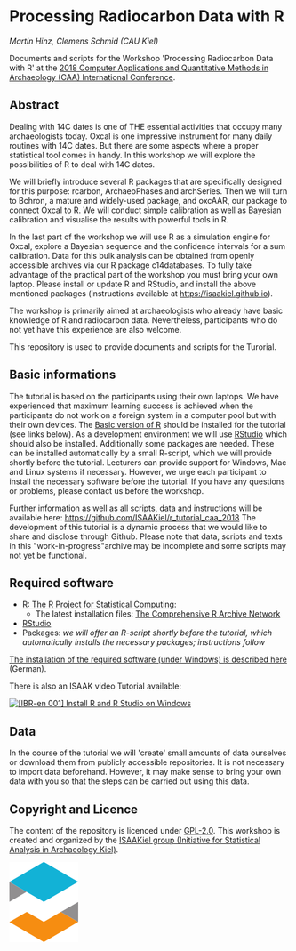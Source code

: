 # Processing Radiocarbon Data with R

*Martin Hinz, Clemens Schmid (CAU Kiel)*

Documents and scripts for the Workshop 'Processing Radiocarbon Data with R' at the [2018 Computer Applications and Quantitative Methods in Archaeology (CAA) International Conference](http://2018.caaconference.org/).

## Abstract

Dealing with 14C dates is one of THE essential activities that occupy many archaeologists today. Oxcal is one impressive instrument for many daily routines with 14C dates. But there are some aspects where a proper statistical tool comes in handy. In this workshop we will explore the possibilities of R to deal with 14C dates.

We will briefly introduce several R packages that are specifically designed for this purpose: rcarbon, ArchaeoPhases and archSeries. Then we will turn to Bchron, a mature and widely-used package, and oxcAAR, our package to connect Oxcal to R. We will conduct simple calibration as well as Bayesian calibration and visualise the results with powerful tools in R.

In the last part of the workshop we will use R as a simulation engine for Oxcal, explore a Bayesian sequence and the confidence intervals for a sum calibration. Data for this bulk analysis can be obtained from openly accessible archives via our R package c14databases.
To fully take advantage of the practical part of the workshop you must bring your own laptop. Please install or update R and RStudio, and install the above mentioned packages (instructions available at https://isaakiel.github.io).

The workshop is primarily aimed at archaeologists who already have basic knowledge of R and radiocarbon data. Nevertheless, participants who do not yet have this experience are also welcome.

This repository is used to provide documents and scripts for the Turorial.

## Basic informations

The tutorial is based on the participants using their own laptops. We have experienced that maximum learning success is achieved when the participants do not work on a foreign system in a computer pool but with their own devices. The [Basic version of R](https://www.r-project.org/) should be installed for the tutorial (see links below). As a development environment we will use [RStudio](https://www.rstudio.com/products/rstudio/) which should also be installed. Additionally some packages are needed. These can be installed automatically by a small R-script, which we will provide shortly before the tutorial. Lecturers can provide support for Windows, Mac and Linux systems if necessary. However, we urge each participant to install the necessary software before the tutorial. If you have any questions or problems, please contact us before the workshop.  

Further information as well as all scripts, data and instructions will be available here: https://github.com/ISAAKiel/r_tutorial_caa_2018
The development of this tutorial is a dynamic process that we would like to share and disclose through Github. Please note that data, scripts and texts in this "work-in-progress"archive may be incomplete and some scripts may not yet be functional. 

## Required software
* [R: The R Project for Statistical Computing](https://www.r-project.org/):
	* The latest installation files: [The Comprehensive R Archive Network](http://ftp5.gwdg.de/pub/misc/cran/)
* [RStudio](https://www.rstudio.com/products/rstudio/download/)
* Packages: *we will offer an R-script shortly before the tutorial, which automatically installs the necessary packages; instructions follow*

[The installation of the required software (under Windows) is described here](https://github.com/eScienceCenter/R-Tutorial_20170707/blob/master/Installationsanleitung_Windows.pdf) (German).

There is also an ISAAK video Tutorial available:

[![[IBR-en 001] Install R and R Studio on Windows](https://img.youtube.com/vi/P783pgSd-ik/0.jpg)](https://www.youtube.com/watch?v=P783pgSd-ik)

## Data
In the course of the tutorial we will 'create' small amounts of data ourselves or download them from publicly accessible repositories. It is not necessary to import data beforehand. However, it may make sense to bring your own data with you so that the steps can be carried out using this data.

## Copyright and Licence

The content of the repository is licenced under [GPL-2.0](LICENSE). This workshop is created and organized by the [ISAAKiel group (Initiative for Statistical Analysis in Archaeology Kiel)](https://isaakiel.github.io).

![ISAAK Logo](https://raw.githubusercontent.com/ISAAKiel/ISAAKiel.github.io/master/elements/logo.png)
